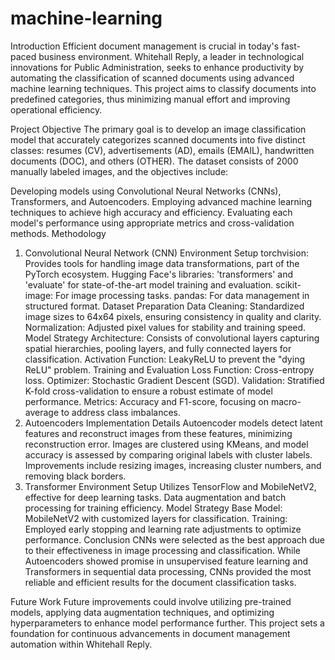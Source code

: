 # machine-learning
Introduction
Efficient document management is crucial in today's fast-paced business environment. Whitehall Reply, a leader in technological innovations for Public Administration, seeks to enhance productivity by automating the classification of scanned documents using advanced machine learning techniques. This project aims to classify documents into predefined categories, thus minimizing manual effort and improving operational efficiency.

Project Objective
The primary goal is to develop an image classification model that accurately categorizes scanned documents into five distinct classes: resumes (CV), advertisements (AD), emails (EMAIL), handwritten documents (DOC), and others (OTHER). The dataset consists of 2000 manually labeled images, and the objectives include:

Developing models using Convolutional Neural Networks (CNNs), Transformers, and Autoencoders.
Employing advanced machine learning techniques to achieve high accuracy and efficiency.
Evaluating each model's performance using appropriate metrics and cross-validation methods.
Methodology
1. Convolutional Neural Network (CNN)
Environment Setup
torchvision: Provides tools for handling image data transformations, part of the PyTorch ecosystem.
Hugging Face's libraries: 'transformers' and 'evaluate' for state-of-the-art model training and evaluation.
scikit-image: For image processing tasks.
pandas: For data management in structured format.
Dataset Preparation
Data Cleaning: Standardized image sizes to 64x64 pixels, ensuring consistency in quality and clarity.
Normalization: Adjusted pixel values for stability and training speed.
Model Strategy
Architecture: Consists of convolutional layers capturing spatial hierarchies, pooling layers, and fully connected layers for classification.
Activation Function: LeakyReLU to prevent the "dying ReLU" problem.
Training and Evaluation
Loss Function: Cross-entropy loss.
Optimizer: Stochastic Gradient Descent (SGD).
Validation: Stratified K-fold cross-validation to ensure a robust estimate of model performance.
Metrics: Accuracy and F1-score, focusing on macro-average to address class imbalances.
2. Autoencoders
Implementation Details
Autoencoder models detect latent features and reconstruct images from these features, minimizing reconstruction error.
Images are clustered using KMeans, and model accuracy is assessed by comparing original labels with cluster labels.
Improvements include resizing images, increasing cluster numbers, and removing black borders.
3. Transformer
Environment Setup
Utilizes TensorFlow and MobileNetV2, effective for deep learning tasks.
Data augmentation and batch processing for training efficiency.
Model Strategy
Base Model: MobileNetV2 with customized layers for classification.
Training: Employed early stopping and learning rate adjustments to optimize performance.
Conclusion
CNNs were selected as the best approach due to their effectiveness in image processing and classification. While Autoencoders showed promise in unsupervised feature learning and Transformers in sequential data processing, CNNs provided the most reliable and efficient results for the document classification tasks.

Future Work
Future improvements could involve utilizing pre-trained models, applying data augmentation techniques, and optimizing hyperparameters to enhance model performance further. This project sets a foundation for continuous advancements in document management automation within Whitehall Reply.
